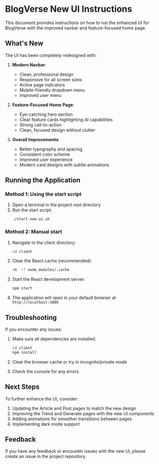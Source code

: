 # BlogVerse New UI Instructions

This document provides instructions on how to run the enhanced UI for BlogVerse with the improved navbar and feature-focused home page.

## What's New

The UI has been completely redesigned with:

1. **Modern Navbar**:
   - Clean, professional design
   - Responsive for all screen sizes
   - Active page indicators
   - Mobile-friendly dropdown menu
   - Improved user menu

2. **Feature-Focused Home Page**:
   - Eye-catching hero section
   - Clear feature cards highlighting AI capabilities
   - Strong call-to-action
   - Clean, focused design without clutter

3. **Overall Improvements**:
   - Better typography and spacing
   - Consistent color scheme
   - Improved user experience
   - Modern card designs with subtle animations

## Running the Application

### Method 1: Using the start script

1. Open a terminal in the project root directory
2. Run the start script:
   ```bash
   ./start-new-ui.sh
   ```

### Method 2: Manual start

1. Navigate to the client directory:
   ```bash
   cd client
   ```

2. Clear the React cache (recommended):
   ```bash
   rm -rf node_modules/.cache
   ```

3. Start the React development server:
   ```bash
   npm start
   ```

4. The application will open in your default browser at `http://localhost:3000`

## Troubleshooting

If you encounter any issues:

1. Make sure all dependencies are installed:
   ```bash
   cd client
   npm install
   ```

2. Clear the browser cache or try in incognito/private mode

3. Check the console for any errors

## Next Steps

To further enhance the UI, consider:

1. Updating the Article and Post pages to match the new design
2. Improving the Trend and Generate pages with the new UI components
3. Adding animations for smoother transitions between pages
4. Implementing dark mode support

## Feedback

If you have any feedback or encounter issues with the new UI, please create an issue in the project repository.
